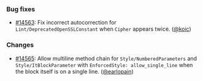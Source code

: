 ### Bug fixes

* [#14563](https://github.com/rubocop/rubocop/issues/14563): Fix incorrect autocorrection for `Lint/DeprecatedOpenSSLConstant` when `Cipher` appears twice. ([@koic][])

### Changes

* [#14565](https://github.com/rubocop/rubocop/pull/14565): Allow multiline method chain for `Style/NumberedParameters` and `Style/ItBlockParameter` with `EnforcedStyle: allow_single_line` when the block itself is on a single line. ([@earlopain][])

[@koic]: https://github.com/koic
[@earlopain]: https://github.com/earlopain
